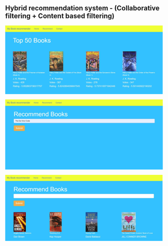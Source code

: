 ## Hybrid recommendation system - (Collaborative filtering + Content based filtering)

![refresh page](https://github.com/Aaryan015/AI-book-recommender-system/blob/main/Output1.png?raw=true)


![refresh page](https://github.com/Aaryan015/AI-book-recommender-system/blob/main/Output2.png?raw=true)


![refresh page](https://github.com/Aaryan015/AI-book-recommender-system/blob/main/Output3.png?raw=true)
